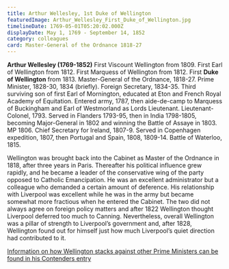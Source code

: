 ```yaml
---
title: Arthur Wellesley, 1st Duke of Wellington
featuredImage: Arthur_Wellesley_First_Duke_of_Wellington.jpg
timelineDate: 1769-05-01T05:20:02.000Z
displayDate: May 1, 1769 - September 14, 1852
category: colleagues
card: Master-General of the Ordnance 1818-27
---
```


**Arthur Wellesley (1769-1852)** First Viscount Wellington from 1809. First Earl of Wellington from 1812. First Marquess of Wellington from 1812. First **Duke of Wellington** from 1813. Master-General of the Ordnance, 1818-27. Prime Minister, 1828-30, 1834 (briefly). Foreign Secretary, 1834-35. Third surviving son of first Earl of Mornington, educated at Eton and French Royal Academy of Equitation. Entered army, 1787, then aide-de-camp to Marquess of Buckingham and Earl of Westmorland as Lords Lieutenant. Lieutenant-Colonel, 1793. Served in Flanders 1793-95, then in India 1798-1805, becoming Major-General in 1802 and winning the Battle of Assaye in 1803. MP 1806. Chief Secretary for Ireland, 1807-9. Served in Copenhagen expedition, 1807, then Portugal and Spain, 1808, 1809-14. Battle of Waterloo, 1815.

Wellington was brought back into the Cabinet as Master of the Ordnance in 1818, after three years in Paris. Thereafter his political influence grew rapidly, and he became a leader of the conservative wing of the party opposed to Catholic Emancipation. He was an excellent administrator but a colleague who demanded a certain amount of deference. His relationship with Liverpool was excellent while he was in the army but became somewhat more fractious when he entered the Cabinet. The two did not always agree on foreign policy matters and after 1822 Wellington thought Liverpool deferred too much to Canning. Nevertheless, overall Wellington was a pillar of strength to Liverpool’s government and, after 1828, Wellington found out for himself just how much Liverpool’s quiet direction had contributed to it.

[Information on how Wellington stacks against other Prime Ministers can be found in his Contenders entry](/contenders/arthur-duke-of-wellington)
